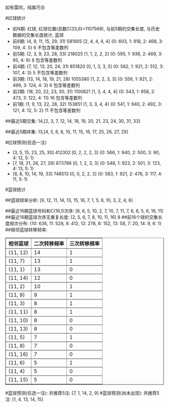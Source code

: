 <!-- 
.. title: 双色球2017058期(2017-05-21)数据分析报告
.. slug: slott-2017058-2017-05-21-report
.. date: 2017-05-22 08:00:00 UTC+08:00
.. tags: Lottery
.. link: 
.. description: 
.. type: text
-->

如有雷同，纯属巧合

<!-- TEASER_END-->

#红球统计

- 前N期: 红球, 红球位置(总数C(33,6)=1107568), 与前5期的交集长度, 与历史数据的交集长度统计, 蓝球
- 前6期: (4, 9, 11, 15, 29, 31) 581905 [2, 4, 4, 4, 4] {0: 603, 1: 918, 2: 468, 3: 109, 4: 5} 6 不包含等差数列
- 前5期: (2, 3, 9, 23, 28, 33) 218025 [1, 1, 2, 2, 2] {0: 595, 1: 936, 2: 469, 3: 95, 4: 9} 8 包含等差数列
- 前4期: (7, 12, 13, 20, 24, 31) 851820 [0, 1, 3, 3, 5] {0: 562, 1: 921, 2: 512, 3: 107, 4: 3} 5 不包含等差数列
- 前3期: (13, 14, 18, 19, 21, 28) 1055380 [1, 2, 2, 3, 3] {0: 559, 1: 921, 2: 499, 3: 124, 4: 3} 6 包含等差数列
- 前2期: (18, 20, 22, 23, 30, 31) 1100821 [1, 3, 4, 4, 4] {0: 543, 1: 958, 2: 473, 3: 122, 4: 11} 16 包含等差数列
- 前1期: (1, 9, 13, 22, 28, 32) 153851 [1, 3, 3, 4, 4] {0: 541, 1: 940, 2: 492, 3: 121, 4: 12, 5: 2} 11 不包含等差数列

##最近5期交集:
14,[2, 3, 7, 12, 14, 18, 19, 20, 21, 23, 24, 30, 31, 33]

##最近5期并集:
13,[4, 5, 6, 8, 10, 11, 15, 16, 17, 25, 26, 27, 29]

#红球预测(任选一注)

- [3, 5, 15, 23, 25, 30] 412302 [0, 2, 2, 2, 3] {0: 566, 1: 940, 2: 500, 3: 90, 4: 12, 5: 1}
- [7, 18, 21, 26, 27, 29] 873786 [0, 1, 2, 3, 3] {0: 548, 1: 923, 2: 501, 3: 123, 4: 13, 5: 1}
- [6, 8, 10, 14, 19, 33] 748513 [0, 0, 2, 2, 3] {0: 583, 1: 921, 2: 476, 3: 117, 4: 11, 5: 1}

#蓝球统计

##蓝球频率分析:
[9, 12, 11, 14, 13, 15, 16, 7, 1, 5, 6, 10, 3, 2, 4, 8]

##最近16期蓝球号码和C(16,1)次序:
 [8, 6, 5, 10, 2, 7, 10, 7, 11, 7, 6, 8, 5, 6, 16, 11]
##最近16期蓝球次序无重复长度:
 [2, 5, 6, 7, 8, 10, 11, 16] 8
##前16个球的交集长度频次分布:
{10: 636, 11: 528, 9: 412, 12: 278, 8: 152, 13: 58, 7: 20, 14: 9, 6: 1}
##相邻蓝球转移频率:
 <table border="1" class="table table-striped dataframe">
  <thead>
    <tr style="text-align: right;">
      <th>相邻蓝球</th>
      <th>二次转移频率</th>
      <th>三次转移频率</th>
    </tr>
  </thead>
  <tbody>
    <tr>
      <td>(11, 12)</td>
      <td>14</td>
      <td>1</td>
    </tr>
    <tr>
      <td>(11, 7)</td>
      <td>13</td>
      <td>1</td>
    </tr>
    <tr>
      <td>(11, 1)</td>
      <td>13</td>
      <td>0</td>
    </tr>
    <tr>
      <td>(11, 14)</td>
      <td>12</td>
      <td>0</td>
    </tr>
    <tr>
      <td>(11, 2)</td>
      <td>10</td>
      <td>1</td>
    </tr>
    <tr>
      <td>(11, 9)</td>
      <td>9</td>
      <td>1</td>
    </tr>
    <tr>
      <td>(11, 3)</td>
      <td>8</td>
      <td>1</td>
    </tr>
    <tr>
      <td>(11, 11)</td>
      <td>8</td>
      <td>1</td>
    </tr>
    <tr>
      <td>(11, 10)</td>
      <td>8</td>
      <td>0</td>
    </tr>
    <tr>
      <td>(11, 13)</td>
      <td>8</td>
      <td>0</td>
    </tr>
    <tr>
      <td>(11, 5)</td>
      <td>7</td>
      <td>1</td>
    </tr>
    <tr>
      <td>(11, 8)</td>
      <td>7</td>
      <td>0</td>
    </tr>
    <tr>
      <td>(11, 16)</td>
      <td>7</td>
      <td>0</td>
    </tr>
    <tr>
      <td>(11, 6)</td>
      <td>5</td>
      <td>1</td>
    </tr>
    <tr>
      <td>(11, 4)</td>
      <td>5</td>
      <td>0</td>
    </tr>
    <tr>
      <td>(11, 15)</td>
      <td>5</td>
      <td>0</td>
    </tr>
  </tbody>
</table>
#蓝球预测(任选一注):
共推荐5注: [7, 1, 14, 2, 9]
#蓝球预测(尚未出现):
共推荐5注: [1, 4, 13, 14, 15]

